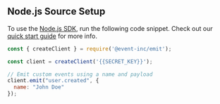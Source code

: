 ## Node.js Source Setup

To use the [Node.js SDK](https://www.npmjs.com/package/@event-inc/emit), run the following code snippet. Check out our [quick start guide](https://docs.event.dev/) for more info.

```js
const { createClient } = require('@event-inc/emit');

const client = createClient('{{SECRET_KEY}}');

// Emit custom events using a name and payload
client.emit("user.created", { 
  name: "John Doe"
});
```